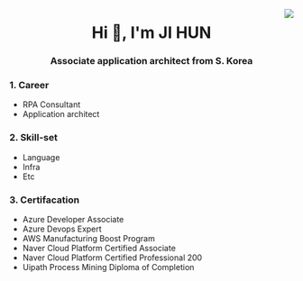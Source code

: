 <a href="https://hits.seeyoufarm.com"><img src="https://hits.seeyoufarm.com/api/count/incr/badge.svg?url=https%3A%2F%2Fgithub.com%2Fshblue21%2Fhit-counter&count_bg=%2379C83D&title_bg=%23555555&icon=&icon_color=%23E7E7E7&title=hits&edge_flat=false" align="right"/></a>

<h1 align="center">Hi 👋, I'm JI HUN</h1>
<h3 align="center">Associate application architect from S. Korea</h3>

<!-- ### Career
- Shinsaegae I&C  (21.10 ~ )
- LS ITC (pre. LS Global) (20.01 ~ 21.09)
- Daewoobrenic (Metanet) (17.11 ~ 20.01) -->

### 1. Career


<!--   - 4 years RPA experience  
  - RPA Project    
    - Role : RPA Project Manager, Architect, pre-Sales    
    - Domain       
      - WIP  
  - Many solutions experience   
    - Uipath    
    - Winautomation (Power Automate)    
    - Automation Anywhere    
    - Self-develop (System.Windows.Automation) -->
- RPA Consultant
- Application architect

### 2. Skill-set
- Language
- Infra
- Etc

### 3. Certifacation

- Azure Developer Associate 
- Azure Devops Expert
- AWS Manufacturing Boost Program
- Naver Cloud Platform Certified Associate
- Naver Cloud Platform Certified Professional 200
- Uipath Process Mining Diploma of Completion

<!--
**shblue21/shblue21** is a ✨ _special_ ✨ repository because its `README.md` (this file) appears on your GitHub profile.

Here are some ideas to get you started:

- 🔭 I’m currently working on ...
- 🌱 I’m currently learning ...
- 👯 I’m looking to collaborate on ...
- 🤔 I’m looking for help with ...
- 💬 Ask me about ...
- 📫 How to reach me: ...
- 😄 Pronouns: ...
- ⚡ Fun fact: ...
-->
